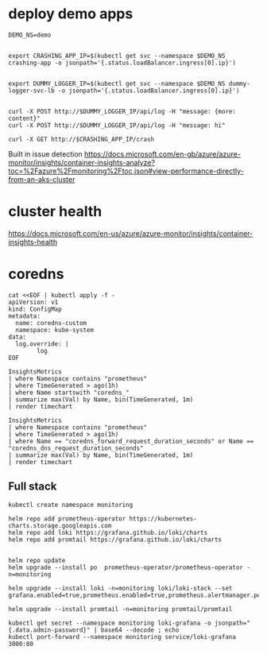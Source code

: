# deploy demo apps

```
DEMO_NS=demo


export CRASHING_APP_IP=$(kubectl get svc --namespace $DEMO_NS crashing-app -o jsonpath='{.status.loadBalancer.ingress[0].ip}')


export DUMMY_LOGGER_IP=$(kubectl get svc --namespace $DEMO_NS dummy-logger-svc-lb -o jsonpath='{.status.loadBalancer.ingress[0].ip}')


curl -X POST http://$DUMMY_LOGGER_IP/api/log -H "message: {more: content}" 
curl -X POST http://$DUMMY_LOGGER_IP/api/log -H "message: hi" 

curl -X GET http://$CRASHING_APP_IP/crash
```

Built in issue detection
https://docs.microsoft.com/en-gb/azure/azure-monitor/insights/container-insights-analyze?toc=%2Fazure%2Fmonitoring%2Ftoc.json#view-performance-directly-from-an-aks-cluster

# cluster health
https://docs.microsoft.com/en-us/azure/azure-monitor/insights/container-insights-health

# coredns 
```
cat <<EOF | kubectl apply -f -
apiVersion: v1
kind: ConfigMap
metadata:
  name: coredns-custom
  namespace: kube-system
data:
  log.override: |
        log
EOF
```

```
InsightsMetrics 
| where Namespace contains "prometheus"
| where TimeGenerated > ago(1h)
| where Name startswith "coredns_"
| summarize max(Val) by Name, bin(TimeGenerated, 1m)
| render timechart

InsightsMetrics 
| where Namespace contains "prometheus"
| where TimeGenerated > ago(1h)
| where Name == "coredns_forward_request_duration_seconds" or Name == "coredns_dns_request_duration_seconds" 
| summarize max(Val) by Name, bin(TimeGenerated, 1m)
| render timechart
```

## Full stack

```
kubectl create namespace monitoring

helm repo add prometheus-operator https://kubernetes-charts.storage.googleapis.com
helm repo add loki https://grafana.github.io/loki/charts
helm repo add promtail https://grafana.github.io/loki/charts


helm repo update
helm upgrade --install po  prometheus-operator/prometheus-operator -n=monitoring

helm upgrade --install loki -n=monitoring loki/loki-stack --set grafana.enabled=true,prometheus.enabled=true,prometheus.alertmanager.persistentVolume.enabled=true,prometheus.server.persistentVolume.enabled=true

helm upgrade --install promtail -n=monitoring promtail/promtail

kubectl get secret --namespace monitoring loki-grafana -o jsonpath="{.data.admin-password}" | base64 --decode ; echo
kubectl port-forward --namespace monitoring service/loki-grafana 3000:80